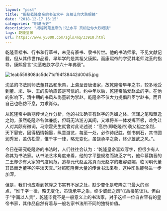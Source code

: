 ```yaml
---
layout: "post"
title: "揭秘乾隆皇帝的书法水平 真相让你大跌眼镜"
date: "2018-12-17 16:15"
categories: "明清历史"
description: "揭秘乾隆皇帝的书法水平 真相让你大跌眼镜"
tags: 乾隆皇帝
url: https://www.y5000.com/zgls/mq/33910.html
---
```






乾隆善楷书、行书和行草书，未见有篆书、隶书传世。他的书法师承，不见文献记载，但从其传世作品看，早年学的是其祖父康熙。而康熙帝的字受其老师沈荃的指导，康熙曾言“沈荃教朕字尽六十年弗衰”。

![1eab559808dc5dc71cf94f38442d00d5.jpg](https://img.y5000.com/uploads/allimg/180930/1eab559808dc5dc71cf94f38442d00d5.jpg)

沈荃的书法则师法董其昌和米芾，上溯至晋唐诸家，故乾隆帝早年之书，较多地受到董、米、钟、王的影响应该是可信的。约中年以后，乾隆帝酷爱赵孟的字。在他的影响下，清中期的书风从尚董转为崇赵。乾隆帝不仅大力提倡群臣学赵书，而且自己也临仿不息，力求肖似。

从乾隆帝中后期传世之作分析，他的书法确实有赵字的秀媚之体、流润之笔和飘逸之韵，虽然乾隆帝各体兼能，但既无法游刃其间，又难将某一体发挥至极，难免让人对其颇有微词，马宗霍先生就曾对此论述说：“高宗(即乾隆帝)袭父祖之余烈，天下晏安，因得栖情翰墨，纵意游览，每至一处，必作诗纪胜，御书刻石，其书圆润秀发，盖仿松雪，惟千字一律，略无变化，虽饶承平之象，终少雄武之风。”。

今日在研究乾隆帝的书法时，人们往往会认为：“乾隆皇帝喜欢写字，但很少有人称其为书法家。从书法艺术角度来看，他的字平整规格而缺乏才气，他仰慕魏晋的二王却少有大家的气度风范，追摹元代赵孟兆頁而无赵字的雍容姿媚，临习明代董其昌而乏董字的平淡天真。”对照乾隆帝大量的传世书法来看，这种印象能够进一步加深。

但是，我们也应看到乾隆之书实有不足之处，缺少变化是乾隆之书最大的弱点，“惟千字一律，略无变化，虽饶承平之象，终少威武之风”(《岳楼笔谈》)。但由于“字画以人贵”，乾隆毕竟不是一般意义上的书法家，对于这样一位自古罕有的皇帝书家，其作品自然有着与一般名家书法所不同的独特价值。
